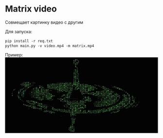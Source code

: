 # Matrix video

Совмещает картинку видео с другим

Для запуска:
```
pip install -r req.txt
python main.py -v video.mp4 -m matrix.mp4
```
 Пример:
![Screen](https://github.com/stasden19/MatrixMask/blob/main/screen.jpg)